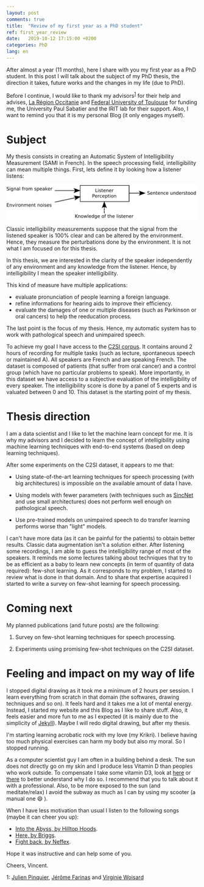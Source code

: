 ```yaml
---
layout: post
comments: true
title:  "Review of my first year as a PhD student"
ref: first_year_review
date:   2019-10-12 17:15:00 +0200
categories: PhD
lang: en
---
```


After almost a year (11 months), here I share with you my first year as a PhD student.
In this post I will talk about the subject of my PhD thesis, the direction it takes, future works and the changes in my life (due to PhD).

Before I continue, I would like to thank my advisors<sup>[1](#advisors)</sup> for their help and advises, [La Région Occitanie](https://www.laregion.fr/) and [Federal University of Toulouse](https://en.univ-toulouse.fr) for funding me, the University Paul Sabatier and the IRIT lab for their support.
Also, I want to remind you that it is my personal Blog (it only engages myself).

# Subject
My thesis consists in creating an Automatic System of Intelligibility Measurement (SAMI in French).
In the speech processing field, intelligibility can mean multiple things.
First, lets define it by looking how a listener listens:

![image](/assets/images/listener_understanding.jpeg)

Classic intelligibility measurements suppose that the signal from the listened speaker is 100% clear and can be altered by the environment.
Hence, they measure the perturbations done by the environment.
It is not what I am focused on for this thesis.

In this thesis, we are interested in the clarity of the speaker independently of any environment and any knowledge from the listener.
Hence, by intelligibility I mean the speaker intelligibility.

This kind of measure have multiple applications:
* evaluate pronunciation of people learning a foreign language.
* refine informations for hearing aids to improve their efficiency.
* evaluate the damages of one or multiple diseases (such as Parkinson or oral cancers) to help the reeducation process.

The last point is the focus of my thesis.
Hence, my automatic system has to work with pathological speech and unimpaired speech.

To achieve my goal I have access to the [C2SI corpus](https://www.researchgate.net/publication/333132284_Construction_of_an_automatic_Carcinologic_Speech_Severity_Index_C2SI_score).
It contains around 2 hours of recording for multiple tasks (such as lecture, spontaneous speech or maintained A).
All speakers are French and are speaking French.
The dataset is composed of patients (that suffer from oral cancer) and a control group (which have no particular problems to speak).
More importantly, in this dataset we have access to a subjective evaluation of the intelligibility of every speaker. 
The intelligibility score is done by a panel of 5 experts and is valuated between 0 and 10.
This dataset is the starting point of my thesis.

# Thesis direction

I am a data scientist and I like to let the machine learn concept for me.
It is why my advisors and I decided to learn the concept of intelligibility using machine learning techniques with end-to-end systems (based on deep learning techniques).

After some experiments on the C2SI dataset, it appears to me that:

* Using state-of-the-art learning techniques for speech processing (with big architectures) is impossible on the available amount of data I have.

* Using models with fewer parameters (with techniques such as [SincNet](https://arxiv.org/abs/1808.00158) and use small architectures) does not perform well enough on pathological speech.

* Use pre-trained models on unimpaired speech to do transfer learning performs worse than "light" models.

I can't have more data (as it can be painful for the patients) to obtain better results.
Classic data augmentation isn't a solution either.
After listening some recordings, I am able to guess the intelligibility range of most of the speakers.
It reminds me some lectures talking about techniques that try to be as efficient as a baby to learn new concepts (in term of quantity of data required): few-shot learning.
As it corresponds to my problem, I started to review what is done in that domain.
And to share that expertise acquired I started to write a survey on few-shot learning for speech processing.

# Coming next

My planned publications (and future posts) are the following:

1. Survey on few-shot learning techniques for speech processing.

2. Experiments using promising few-shot techniques on the C2SI dataset.

# Feeling and impact on my way of life

I stopped digital drawing as it took me a minimum of 2 hours per session.
I learn everything from scratch in that domain (the softwares, drawing techniques and so on).
It feels hard and it takes me a lot of mental energy.
Instead, I started my website and this Blog as I like to share stuff.
Also, it feels easier and more fun to me as I expected (it is mainly due to the simplicity of [Jekyll](https://jekyllrb.com/)).
Maybe I will redo digital drawing, but after my thesis.

I'm starting learning acrobatic rock with my love (my Krikri).
I believe having too much physical exercises can harm my body but also my moral.
So I stopped running.

As a computer scientist guy I am often in a building behind a desk.
The sun does not directly go on my skin and I produce less Vitamin D than peoples who work outside.
To compensate I take some vitamin D3, look at [here](https://www.hsph.harvard.edu/nutritionsource/vitamin-d/) or [there](https://www.health.harvard.edu/staying-healthy/time-for-more-vitamin-d) to better understand why I do so.
I recommend that you to talk about it with a professional.
Also, to be more exposed to the sun (and meditate/relax) I avoid the subway as much as I can by using my scooter (a manual one :smile: ).

When I have less motivation than usual I listen to the following songs (maybe it can cheer you up):
* [Into the Abyss, by Hilltop Hoods](https://youtu.be/FEvlOHR_624).
* [Here, by Briggs](https://youtu.be/tA07dpATOcY).
* [Fight back, by  Neffex](https://youtu.be/CYDP_8UTAus).


Hope it was instructive and can help some of you.

Cheers, Vincent.


<a name="advisors">1</a>: [Julien Pinquier](https://www.irit.fr/~Julien.Pinquier/index_en.php), [Jérôme Farinas](https://www.irit.fr/~Jerome.Farinas/index_en.php) and [Virginie Woisard](https://octogone.univ-tlse2.fr/accueil/membres/virginie-woisard--183287.kjsp)

